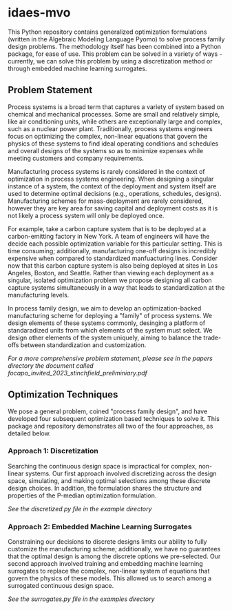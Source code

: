 # idaes-mvo

This Python repository contains generalized optimization formulations (written in the Algebraic Modeling Language Pyomo) to solve process family design problems. The methodology itself has been combined into a Python package, for ease of use. This problem can be solved in a variety of ways - currently, we can solve this problem by using a discretization method or through embedded machine learning surrogates. 

## Problem Statement

Process systems is a broad term that captures a variety of system based on chemical and mechanical processes. Some are small and relatively simple, like air conditioning units, while others are exceptionally large and complex, such as a nuclear power plant. Traditionally, process systems engineers focus on optimizing the complex, non-linear equations that govern the physics of these systems to find ideal operating conditions and schedules and overall designs of the systems so as to minimize expenses while meeting customers and company requirements.

Manufacturing process systems is rarely considered in the context of optimization in process systems engineering. When designing a singular instance of a system, the context of the deployment and system itself are used to determine optimal decisions (e.g., operations, schedules, designs). Manufacturing schemes for mass-deployment are rarely considered, however they are key area for saving capital and deployment costs as it is not likely a process system will only be deployed once. 

For example, take a carbon capture system that is to be deployed at a carbon-emitting factory in New York. A team of engineers will have the decide each possible optimization variable for this particular setting. This is time consuming; additionally, manufacturing one-off designs is incredibly expensive when compared to standardized manfuacturing lines.
Consider now that this carbon capture system is also being deployed at sites in Los Angeles, Boston, and Seattle. Rather than viewing each deployment as a singular, isolated optimization problem we propose designing all carbon capture systems simultaneously in a way that leads to standardization at the manufacturing levels.

In process family design, we aim to develop an optimization-backed manufacturing scheme for deploying a "family" of process systems. We design elements of these systems commonly, desinging a platform of standaradized units from which elements of the system must select. We design other elements of the system uniquely, aiming to balance the trade-offs between standardization and customization.

_For a more comprehensive problem statement, please see in the papers directory the document called focapo_invited_2023_stinchfield_preliminiary.pdf_

## Optimization Techniques

We pose a general problem, coined "process family design", and have developed four subsequent optimization based techniques to solve it. This package and repository demonstrates all two of the four approaches, as detailed below.

### Approach 1: Discretization

Searching the continuous design space is impractical for complex, non-linear systems. Our first approach involved discretizing across the design space, simulating, and making optimal selections among these discrete design choices. In addition, the formulation shares the structure and properties of the P-median optimization formulation.

_See the discretized.py file in the example directory_

### Approach 2: Embedded Machine Learning Surrogates

Constraining our decisions to discrete designs limits our ability to fully customize the manufacturing scheme; additionally, we have no guarantees that the optimal design is among the discrete options we pre-selected. Our second approach involved training and embedding machine learning surrogates to replace the complex, non-linear system of equations that govern the physics of these models. This allowed us to search among a surrogated continuous design space.  

_See the surrogates.py file in the examples directory_

